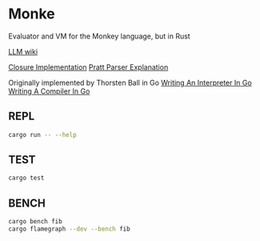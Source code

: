 # Monke
Evaluator and VM for the Monkey language, but in Rust

[LLM wiki](https://deepwiki.com/kogernik/monke_lang)

[Closure Implementation](https://deepwiki.com/search/how-are-closures-implemented-p_726d9d69-086a-471f-a4b1-e0eaf29f10a1)
[Pratt Parser Explanation](https://deepwiki.com/search/explain-in-detail-how-pratt-pa_72540bc6-4990-4da8-aaff-18d4023bb4d5)

Originally implemented by Thorsten Ball in Go
[Writing An Interpreter In Go](https://interpreterbook.com/)
[Writing A Compiler In Go](https://compilerbook.com/)

## REPL
```bash
cargo run -- --help
```

## TEST
```bash
cargo test
```

## BENCH
```bash
cargo bench fib
cargo flamegraph --dev --bench fib
```


